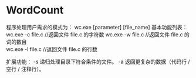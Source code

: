 # WordCount
程序处理用户需求的模式为：
wc.exe [parameter] [file_name]
基本功能列表：
  wc.exe -c file.c     //返回文件 file.c 的字符数
  wc.exe -w file.c    //返回文件 file.c 的词的数目  
  wc.exe -l file.c      //返回文件 file.c 的行数

扩展功能：
  -s   递归处理目录下符合条件的文件。
  -a   返回更复杂的数据（代码行 / 空行 / 注释行）。
